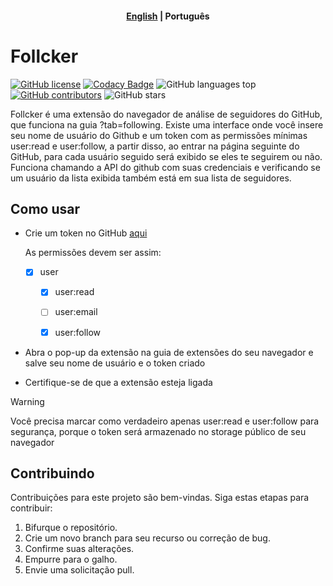 <h4 align="center">
    <p>
        <a href="https://github.com/Daniel-Alvarenga/Follcker/blob/main/README.md">English</a> |
        <b>Рortuguês</b>
    </p>
</h4>

# Follcker

[![GitHub license](https://img.shields.io/github/license/daniel-alvarenga/follcker)](Daniel-Alvarenga/Follcker/blob/main/LICENSE)
[![Codacy Badge](https://app.codacy.com/project/badge/Grade/29e0fdf7a13b4001972204881fbd7dd6)](https://app.codacy.com/gh/Daniel-Alvarenga/Follcker/dashboard?utm_source=gh&utm_medium=referral&utm_content=&utm_campaign=Badge_grade)
![GitHub languages top](https://img.shields.io/github/languages/top/daniel-alvarenga/Follcker)
[![GitHub contributors](https://img.shields.io/github/contributors/daniel-alvarenga/Follcker)](https://github.com/daniel-alvarenga/Follcker/graphs/contributors)
![GitHub stars](https://img.shields.io/github/stars/daniel-alvarenga/Follcker)

Follcker é uma extensão do navegador de análise de seguidores do GitHub, que funciona na guia ?tab=following. Existe uma interface onde você insere seu nome de usuário do Github e um token com as permissões mínimas user:read e user:follow, a partir disso, ao entrar na página seguinte do GitHub, para cada usuário seguido será exibido se eles te seguirem ou não.
Funciona chamando a API do github com suas credenciais e verificando se um usuário da lista exibida também está em sua lista de seguidores.

## Como usar

- Crie um token no GitHub [aqui](https://github.com/settings/apps)

  As permissões devem ser assim:
  - [x] user
    - [x] user:read 
    - [ ] user:email 
    - [x] user:follow 


- Abra o pop-up da extensão na guia de extensões do seu navegador e salve seu nome de usuário e o token criado

- Certifique-se de que a extensão esteja ligada


>[!warning]
>Você precisa marcar como verdadeiro apenas user:read e user:follow para segurança, porque o token será armazenado no storage público de seu navegador

## Contribuindo

Contribuições para este projeto são bem-vindas. Siga estas etapas para contribuir:

1. Bifurque o repositório.
2. Crie um novo branch para seu recurso ou correção de bug.
3. Confirme suas alterações.
4. Empurre para o galho.
5. Envie uma solicitação pull.
